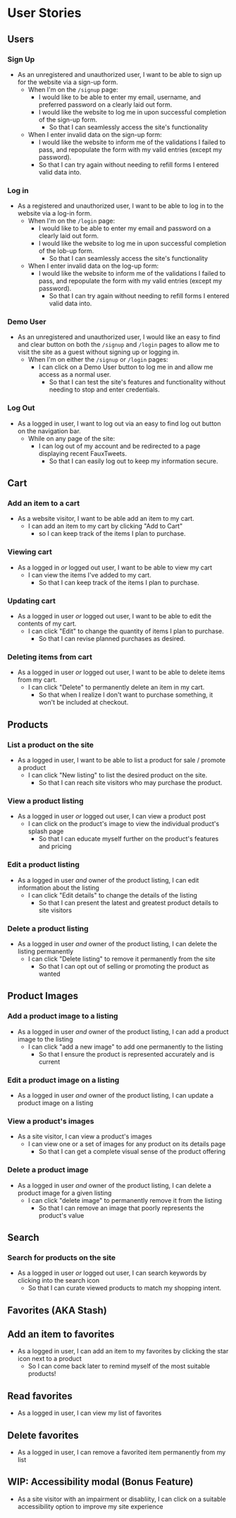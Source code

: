 # User Stories

## Users

### Sign Up

* As an unregistered and unauthorized user, I want to be able to sign up for the website via a sign-up form.
  * When I'm on the `/signup` page:
    * I would like to be able to enter my email, username, and preferred password on a clearly laid out form.
    * I would like the website to log me in upon successful completion of the sign-up form.
      * So that I can seamlessly access the site's functionality
  * When I enter invalid data on the sign-up form:
    * I would like the website to inform me of the validations I failed to pass, and repopulate the form with my valid entries (except my password).
    * So that I can try again without needing to refill forms I entered valid data into.

### Log in

* As a registered and unauthorized user, I want to be able to log in to the website via a log-in form.
  * When I'm on the `/login` page:
    * I would like to be able to enter my email and password on a clearly laid out form.
    * I would like the website to log me in upon successful completion of the lob-up form.
      * So that I can seamlessly access the site's functionality
  * When I enter invalid data on the log-up form:
    * I would like the website to inform me of the validations I failed to pass, and repopulate the form with my valid entries (except my password).
      * So that I can try again without needing to refill forms I entered valid data into.

### Demo User

* As an unregistered and unauthorized user, I would like an easy to find and clear button on both the `/signup` and `/login` pages to allow me to visit the site as a guest without signing up or logging in.
  * When I'm on either the `/signup` or `/login` pages:
    * I can click on a Demo User button to log me in and allow me access as a normal user.
      * So that I can test the site's features and functionality without needing to stop and enter credentials.

### Log Out

* As a logged in user, I want to log out via an easy to find log out button on the navigation bar.
  * While on any page of the site:
    * I can log out of my account and be redirected to a page displaying recent FauxTweets.
      * So that I can easily log out to keep my information secure.

## Cart

### Add an item to a cart

* As a website visitor, I want to be able add an item to my cart.
    * I can add an item to my cart by clicking "Add to Cart" 
      * so I can keep track of the items I plan to purchase.

### Viewing cart

* As a logged in _or_ logged out user, I want to be able to view my cart
    * I can view the items I've added to my cart.
      * So that I can keep track of the items I plan to purchase.

### Updating cart

* As a logged in user _or_ logged out user, I want to be able to edit the contents of my cart.
    * I can click "Edit" to change the quantity of items I plan to purchase.
      * So that I can revise planned purchases as desired.

### Deleting items from cart

* As a logged in user _or_ logged out user, I want to be able to delete items from my cart.
    * I can click "Delete" to permanently delete an item in my cart.
      * So that when I realize I don't want to purchase something, it won't be included at checkout.

## Products

### List a product on the site

* As a logged in user, I want to be able to list a product for sale / promote a product
    * I can click "New listing" to list the desired product on the site.
        * So that I can reach site visitors who may purchase the product.

### View a product listing

* As a logged in user _or_ logged out user, I can view a product post
    * I can click on the product's image to view the individual product's splash page
        * So that I can educate myself further on the product's features and pricing

### Edit a product listing

* As a logged in user _and_ owner of the product listing, I can edit information about the listing
    * I can click "Edit details" to change the details of the listing
        * So that I can present the latest and greatest product details to site visitors

### Delete a product listing

* As a logged in user _and_ owner of the product listing, I can delete the listing permanently
    * I can click "Delete listing" to remove it permanently from the site
        * So that I can opt out of selling or promoting the product as wanted

## Product Images

### Add a product image to a listing

* As a logged in user _and_ owner of the product listing, I can add a product image to the listing
  * I can click "add a new image" to add one permanently to the listing
      * So that I ensure the product is represented accurately and is current

### Edit a product image on a listing
* As a logged in user _and_ owner of the product listing, I can update a product image on a listing

### View a product's images
* As a site visitor, I can view a product's images
  * I can view one or a set of images for any product on its details page
      * So that I can get a complete visual sense of the product offering 

### Delete a product image
* As a logged in user _and_ owner of the product listing, I can delete a product image for a given listing
  * I can click "delete image" to permanently remove it from the listing
    * So that I can remove an image that poorly represents the product's value

## Search

### Search for products on the site

* As a logged in user _or_ logged out user, I can search keywords by clicking into the search icon
    * So that I can curate viewed products to match my shopping intent.

## Favorites (AKA Stash)

## Add an item to favorites

* As a logged in user, I can add an item to my favorites by clicking the star icon next to a product
    * So I can come back later to remind myself of the most suitable products!

## Read favorites

* As a logged in user, I can view my list of favorites

## Delete favorites

* As a logged in user, I can remove a favorited item permanently from my list

## WIP: Accessibility modal (Bonus Feature)

* As a site visitor with an impairment or disabliity, I can click on a suitable accessibility option to improve my site experience

